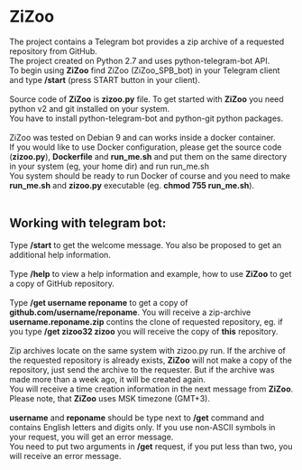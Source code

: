 # ZiZoo

The project contains a Telegram bot provides a zip archive of a requested repository from GitHub. <br>
The project created on Python 2.7 and uses python-telegram-bot API.<br>
To begin using **ZiZoo** find ZiZoo (ZiZoo_SPB_bot) in your Telegram client and type **/start** (press START button in your client).<br>
<br>
Source code of **ZiZoo** is **zizoo.py** file. To get started with **ZiZoo** you need python v2 and git installed on your system.<br>
You have to install python-telegram-bot and python-git python packages.<br>
<br>
ZiZoo was tested on Debian 9 and can works inside a docker container.<br>
If you would like to use Docker configuration, please get the source code (**zizoo.py**), **Dockerfile** and **run_me.sh** and put them on the same directory in your system (eg, your home dir) and run run_me.sh<br>
You system should be ready to run Docker of course and you need to make **run_me.sh** and **zizoo.py** executable (eg. **chmod 755 run_me.sh**).<br>
<br>
## Working with telegram bot:
Type **/start**  to get the welcome message. You also be proposed to get an additional help information.<br><br>
Type **/help** to view a help information and example, how to use **ZiZoo** to get a copy of GitHub repository.<br><br>
Type **/get username reponame** to get a copy of **github.com/username/reponame**. You will receive a zip-archive **username.reponame.zip** contins the clone of requested repository, eg. if you type **/get zizoo32 zizoo** you will receive the copy of **this** repository.<br><br>
Zip archives locate on the same system with zizoo.py run. If the archive of the requested repository is already exists, **ZiZoo** will not make a copy of the repository, just send the archive to the requester. But if the archive was made more than a week ago, it will be created again. <br>
You will receive a time creation information in the next message from **ZiZoo**. Please note, that **ZiZoo** uses MSK timezone (GMT+3).<br><br>
**username** and **reponame** should be type next to **/get** command and contains English letters and digits only. If you use non-ASCII symbols in your request, you will get an error message.<br>
You need to put two arguments in **/get** request, if you put less than two, you will receive an error message.<br>


